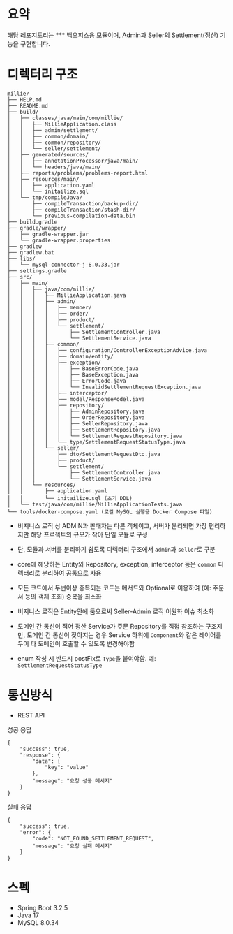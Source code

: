 # 요약
해당 레포지토리는 *** 백오피스용 모듈이며, Admin과 Seller의 Settlement(정산) 기능을 구현합니다.

# 디렉터리 구조
```
millie/
├── HELP.md
├── README.md
├── build/
│   ├── classes/java/main/com/millie/
│   │   ├── MillieApplication.class
│   │   ├── admin/settlement/
│   │   ├── common/domain/
│   │   ├── common/repository/
│   │   └── seller/settlement/
│   ├── generated/sources/
│   │   ├── annotationProcessor/java/main/
│   │   └── headers/java/main/
│   ├── reports/problems/problems-report.html
│   ├── resources/main/
│   │   ├── application.yaml
│   │   └── initailize.sql
│   └── tmp/compileJava/
│       ├── compileTransaction/backup-dir/
│       ├── compileTransaction/stash-dir/
│       └── previous-compilation-data.bin
├── build.gradle
├── gradle/wrapper/
│   ├── gradle-wrapper.jar
│   └── gradle-wrapper.properties
├── gradlew
├── gradlew.bat
├── libs/
│   └── mysql-connector-j-8.0.33.jar
├── settings.gradle
├── src/
│   ├── main/
│   │   ├── java/com/millie/
│   │   │   ├── MillieApplication.java
│   │   │   ├── admin/
│   │   │   │   ├── member/
│   │   │   │   ├── order/
│   │   │   │   ├── product/
│   │   │   │   └── settlement/
│   │   │   │       ├── SettlementController.java
│   │   │   │       └── SettlementService.java
│   │   │   ├── common/
│   │   │   │   ├── configuration/ControllerExceptionAdvice.java
│   │   │   │   ├── domain/entity/
│   │   │   │   ├── exception/
│   │   │   │   │   ├── BaseErrorCode.java
│   │   │   │   │   ├── BaseException.java
│   │   │   │   │   ├── ErrorCode.java
│   │   │   │   │   └── InvalidSettlementRequestException.java
│   │   │   │   ├── interceptor/
│   │   │   │   ├── model/ResponseModel.java
│   │   │   │   ├── repository/
│   │   │   │   │   ├── AdminRepository.java
│   │   │   │   │   ├── OrderRepository.java
│   │   │   │   │   ├── SellerRepository.java
│   │   │   │   │   ├── SettlementRepository.java
│   │   │   │   │   └── SettlementRequestRepository.java
│   │   │   │   └── type/SettlementRequestStatusType.java
│   │   │   └── seller/
│   │   │       ├── dto/SettlementRequestDto.java
│   │   │       ├── product/
│   │   │       └── settlement/
│   │   │           ├── SettlementController.java
│   │   │           └── SettlementService.java
│   │   └── resources/
│   │       ├── application.yaml
│   │       └── initailize.sql (초기 DDL)
│   └── test/java/com/millie/MillieApplicationTests.java
└── tools/docker-compose.yaml (로컬 MySQL 실행용 Docker Compose 파일)
```

* 비지니스 로직 상 ADMIN과 판매자는 다른 객체이고, 서버가 분리되면 가장 편리하지만 해당 프로젝트의 규모가 작아 단일 모듈로 구성
* 단, 모듈과 서버를 분리하기 쉽도록 디렉터리 구조에서 `admin`과 `seller`로 구분
* core에 해당하는 Entity와 Repository, exception, interceptor 등은 `common` 디렉터리로 분리하여 공통으로 사용
* 모든 코드에서 두번이상 중복되는 코드는 메서드와 Optional로 이용하여 (예: 주문서 등의 객체 조회) 중복을 최소화
* 비지니스 로직은 Entity안에 둠으로써 Seller-Admin 로직 이원화 이슈 최소화

* 도메인 간 통신이 적어 정산 Service가 주문 Repository를 직접 참조하는 구조지만, 도메인 간 통신이 잦아지는 경우 Service 하위에 `Component`와 같은 레이어를 두어
타 도메인이 호출할 수 있도록 변경해야함
* enum 작성 시 반드시 postFix로 `Type`을 붙여야함. 예: `SettlementRequestStatusType`


# 통신방식
* REST API

성공 응답
```
{
    "success": true,
    "response": {
        "data": {
            "key": "value"
        },
        "message": "요청 성공 메시지"
    }
}
```

실패 응답
```
{
    "success": true,
    "error": {
        "code": "NOT_FOUND_SETTLEMENT_REQUEST",
        "message": "요청 실패 메시지"
    }
}
```

# 스펙 
* Spring Boot 3.2.5
* Java 17
* MySQL 8.0.34

